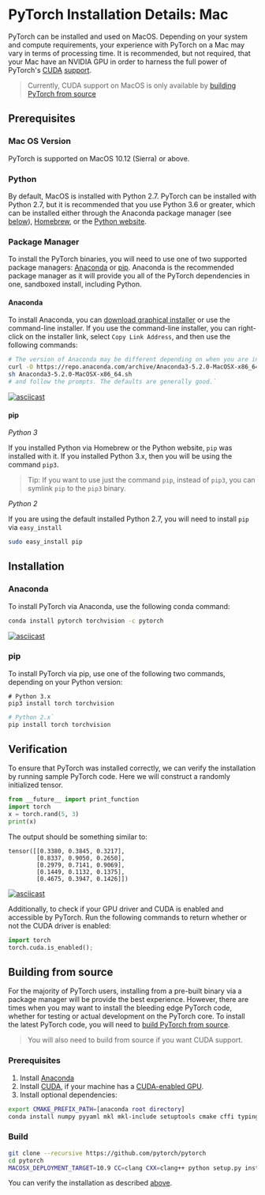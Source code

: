 # PyTorch Installation Details: Mac

PyTorch can be installed and used on MacOS. Depending on your system and compute requirements, your experience with PyTorch on a Mac may vary in terms of processing time. It is recommended, but not required, that your Mac have an NVIDIA GPU in order to harness the full power of PyTorch's [CUDA](https://developer.nvidia.com/cuda-zone) [support](https://pytorch.org/tutorials/beginner/blitz/tensor_tutorial.html?highlight=cuda#cuda-tensors).

> Currently, CUDA support on MacOS is only available by [building PyTorch from source](#building-from-source)

## Prerequisites

### Mac OS Version

PyTorch is supported on MacOS 10.12 (Sierra) or above.

### Python

By default, MacOS is installed with Python 2.7. PyTorch can be installed with Python 2.7, but it is recommended that you use Python 3.6 or greater, which can be installed either through the Anaconda package manager (see [below](#anaconda)), [Homebrew](https://brew.sh/), or the [Python website](https://www.python.org/downloads/mac-osx/).

### Package Manager

To install the PyTorch binaries, you will need to use one of two supported package managers: [Anaconda](https://www.anaconda.com/download/#macos) or [pip](https://pypi.org/project/pip/). Anaconda is the recommended package manager as it will provide you all of the PyTorch dependencies in one, sandboxed install, including Python.

#### Anaconda

To install Anaconda, you can [download graphical installer](https://www.anaconda.com/download/#macos) or use the command-line installer. If you use the command-line installer, you can right-click on the installer link, select `Copy Link Address`, and then use the following commands:

```bash
# The version of Anaconda may be different depending on when you are installing`
curl -O https://repo.anaconda.com/archive/Anaconda3-5.2.0-MacOSX-x86_64.sh
sh Anaconda3-5.2.0-MacOSX-x86_64.sh
# and follow the prompts. The defaults are generally good.`
```

[![asciicast](https://asciinema.org/a/FGxea7yIcAhTZ6rSYJ5L4Zhyd.png)](https://asciinema.org/a/FGxea7yIcAhTZ6rSYJ5L4Zhyd)

#### pip

*Python 3*

If you installed Python via Homebrew or the Python website, `pip` was installed with it. If you installed Python 3.x, then you will be using the command `pip3`.

> Tip: If you want to use just the command  `pip`, instead of `pip3`, you can symlink `pip` to the `pip3` binary.

*Python 2*

If you are using the default installed Python 2.7, you will need to install `pip` via `easy_install`

```bash
sudo easy_install pip
```

## Installation

### Anaconda

To install PyTorch via Anaconda, use the following conda command:

```bash
conda install pytorch torchvision -c pytorch
```

[![asciicast](https://asciinema.org/a/knNwUMskEyLxOUV4bO9NMG3w9.png)](https://asciinema.org/a/knNwUMskEyLxOUV4bO9NMG3w9)

### pip

To install PyTorch via pip, use one of the following two commands, depending on your Python version:

```
# Python 3.x
pip3 install torch torchvision
```

```bash
# Python 2.x`
pip install torch torchvision
```

## Verification

To ensure that PyTorch was installed correctly, we can verify the installation by running sample PyTorch code. Here we will construct a randomly initialized tensor.

```python
from __future__ import print_function
import torch
x = torch.rand(5, 3)
print(x)
```

The output should be something similar to:

```
tensor([[0.3380, 0.3845, 0.3217],
        [0.8337, 0.9050, 0.2650],
        [0.2979, 0.7141, 0.9069],
        [0.1449, 0.1132, 0.1375],
        [0.4675, 0.3947, 0.1426]])
```

[![asciicast](https://asciinema.org/a/GmbKvZK3zEErwzO9sYFkwzSTJ.png)](https://asciinema.org/a/GmbKvZK3zEErwzO9sYFkwzSTJ)

Additionally, to check if your GPU driver and CUDA is enabled and accessible by PyTorch. Run the following commands to return whether or not the CUDA driver is enabled:

```python
import torch
torch.cuda.is_enabled();
```


## Building from source

For the majority of PyTorch users, installing from a pre-built binary via a package manager will be provide the best experience. However, there are times when you may want to install the bleeding edge PyTorch code, whether for testing or actual development on the PyTorch core. To install the latest PyTorch code, you will need to [build PyTorch from source](https://github.com/pytorch/pytorch#from-source).

> You will also need to build from source if you want CUDA support.

### Prerequisites

1. Install [Anaconda](#anaconda)
2. Install [CUDA](https://developer.nvidia.com/cuda-downloads), if your machine has a [CUDA-enabled GPU](https://developer.nvidia.com/cuda-gpus).
3. Install optional dependencies:

```bash
export CMAKE_PREFIX_PATH=[anaconda root directory]
conda install numpy pyyaml mkl mkl-include setuptools cmake cffi typing
```

### Build

```bash
git clone --recursive https://github.com/pytorch/pytorch
cd pytorch
MACOSX_DEPLOYMENT_TARGET=10.9 CC=clang CXX=clang++ python setup.py install
```

You can verify the installation as described [above](#verification).
